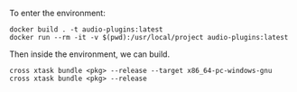 To enter the environment:

```
docker build . -t audio-plugins:latest
docker run --rm -it -v $(pwd):/usr/local/project audio-plugins:latest
```

Then inside the environment, we can build.

```
cross xtask bundle <pkg> --release --target x86_64-pc-windows-gnu
cross xtask bundle <pkg> --release
```

